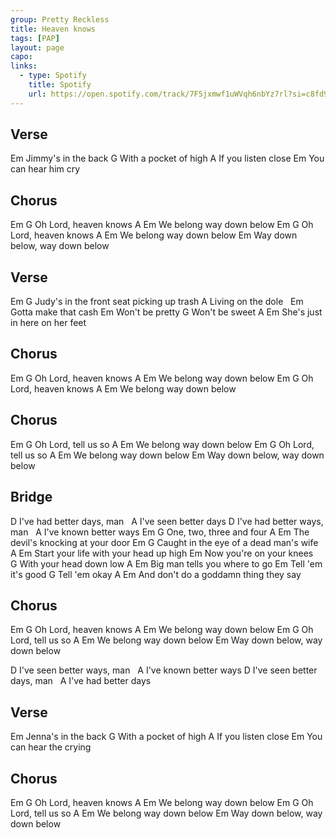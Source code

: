 ```yaml
---
group: Pretty Reckless
title: Heaven knows
tags: [PAP]
layout: page
capo: 
links: 
  - type: Spotify
    title: Spotify
    url: https://open.spotify.com/track/7F5jxmwf1uWVqh6nbYz7rl?si=c8fd99ca63934e02
---
```


## Verse

Em
Jimmy's in the back
G
With a pocket of high
A
If you listen close
Em
You can hear him cry

## Chorus

Em        G
Oh Lord, heaven knows
A              Em
We belong way down below
Em        G
Oh Lord, heaven knows
A              Em
We belong way down below
Em
Way down below, way down below

## Verse

Em                        G
Judy's in the front seat picking up trash
A
Living on the dole
&nbsp;     Em
Gotta make that cash
Em
Won't be pretty
G
Won't be sweet
A                  Em
She's just in here on her feet

## Chorus
Em        G
Oh Lord, heaven knows
A              Em
We belong way down below
Em        G
Oh Lord, heaven knows
A              Em
We belong way down below

## Chorus
Em        G
Oh Lord, tell us so
A              Em
We belong way down below
Em        G
Oh Lord, tell us so
A              Em
We belong way down below
Em
Way down below, way down below

## Bridge
D
I've had better days, man
&nbsp;                 A
I've seen better days
D
I've had better ways, man
&nbsp;                  A
I've known better ways
Em         G
One, two, three and four
A                    Em
The devil's knocking at your door
Em                      G
Caught in the eye of a dead man's wife
A                          Em
Start your life with your head up high
Em
Now you're on your knees
&nbsp;          G
With your head down low
A                  Em
Big man tells you where to go
Em
Tell 'em it's good
G
Tell 'em okay
A                       Em
And don't do a goddamn thing they say

## Chorus
Em        G
Oh Lord, heaven knows
A              Em
We belong way down below
Em        G
Oh Lord, tell us so
A              Em
We belong way down below
Em
Way down below, way down below

D
I've seen better ways, man
&nbsp;                  A
I've known better ways
D
I've seen better days, man
&nbsp;                A
I've had better days

## Verse
Em
Jenna's in the back
G
With a pocket of high
A
If you listen close
Em
You can hear the crying

## Chorus
Em        G
Oh Lord, heaven knows
A              Em
We belong way down below
Em        G
Oh Lord, tell us so
A              Em
We belong way down below
Em
Way down below, way down below

